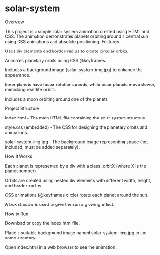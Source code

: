 # solar-system
Overview

This project is a simple solar system animation created using HTML and CSS. The animation demonstrates planets orbiting around a central sun using CSS animations and absolute positioning.
Features

Uses div elements and border-radius to create circular orbits.

Animates planetary orbits using CSS @keyframes.

Includes a background image (solar-system-img.jpg) to enhance the appearance.

Inner planets have faster rotation speeds, while outer planets move slower, mimicking real-life orbits.

Includes a moon orbiting around one of the planets.

Project Structure

index.html - The main HTML file containing the solar system structure.

style.css (embedded) - The CSS for designing the planetary orbits and animations.

solar-system-img.jpg - The background image representing space (not included, must be added separately).

How It Works

Each planet is represented by a div with a class .orbitX (where X is the planet number).

Orbits are created using nested div elements with different width, height, and border-radius.

CSS animations (@keyframes circle) rotate each planet around the sun.

A box shadow is used to give the sun a glowing effect.

How to Run

Download or copy the index.html file.

Place a suitable background image named solar-system-img.jpg in the same directory.

Open index.html in a web browser to see the animation.
